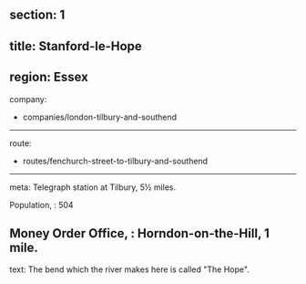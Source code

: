 section: 1
----
title: Stanford-le-Hope
----
region: Essex
----
company:
- companies/london-tilbury-and-southend
----
route:
- routes/fenchurch-street-to-tilbury-and-southend
----
meta: Telegraph station at Tilbury, 5½ miles.

Population,
: 504

Money Order Office,
: Horndon-on-the-Hill, 1 mile.
----
text: The bend which the river makes here is called "The Hope".